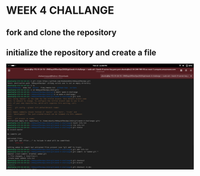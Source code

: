 # WEEK 4 CHALLANGE
## fork and clone the repository 
## initialize the repository and create a file


![screeenshot](git.png)



